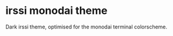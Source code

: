 irssi monodai theme
===================

Dark irssi theme, optimised for the monodai terminal colorscheme.
